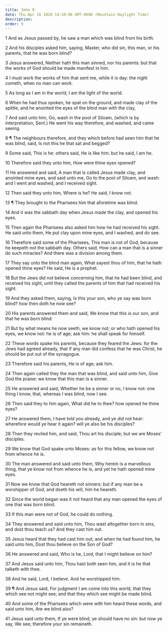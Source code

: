 ```yaml
---
title: John 9
date: Thu Apr 16 2020 14:10:06 GMT-0600 (Mountain Daylight Time)
description: 
order: 9
---
```


<p>1 And as Jesus passed by, he saw a man which was blind from his birth.</p>
<span></span>
<p>
  2 And his disciples asked him, saying, Master, who did sin, this man, or his
  parents, that he was born blind?
</p>
<p>
  3 Jesus answered, Neither hath this man sinned, nor his parents: but that the
  works of God should be made manifest in him.
</p>
<p>
  4 I must work the works of him that sent me, while it is day: the night
  cometh, when no man can work.
</p>
<p>5 As long as I am in the world, I am the light of the world.</p>
<p>
  6 When he had thus spoken, he spat on the ground, and made clay of the
  spittle, and he anointed the eyes of the blind man with the clay,
</p>
<p>
  7 And said unto him, Go, wash in the pool of Siloam, (which is by
  interpretation, Sent.) He went his way therefore, and washed, and came seeing.
</p>
<p>
  8 &#xB6; The neighbours therefore, and they which before had seen him that he
  was blind, said, Is not this he that sat and begged?
</p>
<p>
  9 Some said, This is he: others said, He is like him: but he said, I am he.
</p>
<p>10 Therefore said they unto him, How were thine eyes opened?</p>
<p>
  11 He answered and said, A man that is called Jesus made clay, and anointed
  mine eyes, and said unto me, Go to the pool of Siloam, and wash: and I went
  and washed, and I received sight.
</p>
<p>12 Then said they unto him, Where is he? He said, I know not.</p>
<p>13 &#xB6; They brought to the Pharisees him that aforetime was blind.</p>
<p>
  14 And it was the sabbath day when Jesus made the clay, and opened his eyes.
</p>
<p>
  15 Then again the Pharisees also asked him how he had received his sight. He
  said unto them, He put clay upon mine eyes, and I washed, and do see.
</p>
<p>
  16 Therefore said some of the Pharisees, This man is not of God, because he
  keepeth not the sabbath day. Others said, How can a man that is a sinner do
  such miracles? And there was a division among them.
</p>
<p>
  17 They say unto the blind man again, What sayest thou of him, that he hath
  opened thine eyes? He said, He is a prophet.
</p>
<p>
  18 But the Jews did not believe concerning him, that he had been blind, and
  received his sight, until they called the parents of him that had received his
  sight.
</p>
<p>
  19 And they asked them, saying, Is this your son, who ye say was born blind?
  how then doth he now see?
</p>
<p>
  20 His parents answered them and said, We know that this is our son, and that
  he was born blind:
</p>
<p>
  21 But by what means he now seeth, we know not; or who hath opened his eyes,
  we know not: he is of age; ask him: he shall speak for himself.
</p>
<p>
  22 These words spake his parents, because they feared the Jews: for the Jews
  had agreed already, that if any man did confess that he was Christ, he should
  be put out of the synagogue.
</p>
<p>23 Therefore said his parents, He is of age; ask him.</p>
<p>
  24 Then again called they the man that was blind, and said unto him, Give God
  the praise: we know that this man is a sinner.
</p>
<p>
  25 He answered and said, Whether he be a sinner or no, I know not: one thing I
  know, that, whereas I was blind, now I see.
</p>
<p>
  26 Then said they to him again, What did he to thee? how opened he thine eyes?
</p>
<p>
  27 He answered them, I have told you already, and ye did not hear: wherefore
  would ye hear it again? will ye also be his disciples?
</p>
<p>
  28 Then they reviled him, and said, Thou art his disciple; but we are
  Moses&#x2019; disciples.
</p>
<p>
  29 We know that God spake unto Moses: as for this fellow, we know not from
  whence he is.
</p>
<p>
  30 The man answered and said unto them, Why herein is a marvellous thing, that
  ye know not from whence he is, and yet he hath opened mine eyes.
</p>
<p>
  31 Now we know that God heareth not sinners: but if any man be a worshipper of
  God, and doeth his will, him he heareth.
</p>
<p>
  32 Since the world began was it not heard that any man opened the eyes of one
  that was born blind.
</p>
<p>33 If this man were not of God, he could do nothing.</p>
<p>
  34 They answered and said unto him, Thou wast altogether born in sins, and
  dost thou teach us? And they cast him out.
</p>
<p>
  35 Jesus heard that they had cast him out; and when he had found him, he said
  unto him, Dost thou believe on the Son of God?
</p>
<p>36 He answered and said, Who is he, Lord, that I might believe on him?</p>
<p>
  37 And Jesus said unto him, Thou hast both seen him, and it is he that talketh
  with thee.
</p>
<p>38 And he said, Lord, I believe. And he worshipped him.</p>
<p>
  39 &#xB6; And Jesus said, For judgment I am come into this world, that they
  which see not might see; and that they which see might be made blind.
</p>
<p>
  40 And some of the Pharisees which were with him heard these words, and said
  unto him, Are we blind also?
</p>
<p>
  41 Jesus said unto them, If ye were blind, ye should have no sin: but now ye
  say, We see; therefore your sin remaineth.
</p>
